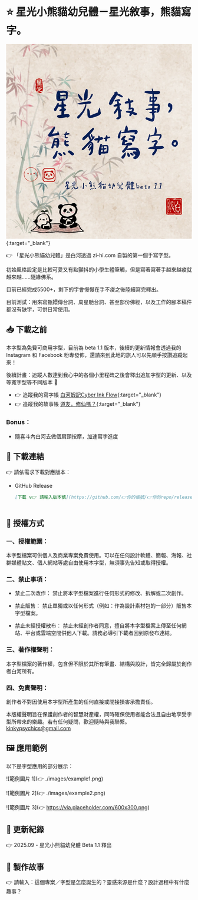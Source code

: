 # ⭐️ 星光小熊貓幼兒體－星光敘事，熊貓寫字。

![title01](./images/title01.png){:target="_blank"}

👉 「星光小熊貓幼兒體」是白河透過 zi-hi.com 自製的第一個手寫字型。

初始風格設定是比較可愛又有點顫抖的小學生體筆觸，但是寫著寫著手越來越痠就越來越……隨緣佛系。

目前已經完成5500+，剩下的字會慢慢在手不痠之後陸續寫完釋出。

目前測試：用來寫甄嬛傳台詞、周星馳台詞、甚至部份佛經，以及工作的腳本稿件都沒有缺字，可供日常使用。

## 📥 下載之前

本字型為免費可商用字型，目前為 beta 1.1 版本，後續的更新情報會透過我的 Instagram 和 Facebook 粉專發佈，還請來到此地的旅人可以先順手按讚追蹤起來！

後續計畫：追蹤人數達到我心中的各個小里程碑之後會釋出追加字型的更新、以及等寬字型等不同版本 💫

- 👉 追蹤我的寫字帳 [白河蝦記Cyber Ink Flow](https://www.instagram.com/cyberinkflow/){:target="_blank"}
- 👉 追蹤我的故事帳 [道友，修仙嗎？](https://www.facebook.com/KinkyPsychics/){:target="_blank"}

  
### Bonus：
- 隨喜斗內白河去做個肩頸按摩，加速寫字進度


## 🔗 下載連結

👉 請依需求下載對應版本：

- GitHub Release  
  ```markdown
  [下載 v👉 請輸入版本號](https://github.com/👉你的帳號/👉你的repo/releases/download/v👉版本號/👉檔名.zip)



## 📜 授權方式

### 一、授權範圍：

本字型檔案可供個人及商業專案免費使用。可以在任何設計軟體、簡報、海報、社群媒體貼文、個人網站等處自由使用本字型，無須事先告知或取得授權。

### 二、禁止事項：

- 禁止二次改作： 禁止將本字型檔案進行任何形式的修改、拆解或二次創作。

- 禁止販售： 禁止單獨或以任何形式（例如：作為設計素材包的一部分）販售本字型檔案。

- 禁止未經授權散布： 禁止未經創作者同意，擅自將本字型檔案上傳至任何網站、平台或雲端空間供他人下載。請務必導引下載者回到原發布連結。

### 三、著作權聲明：

本字型檔案的著作權，包含但不限於其所有筆畫、結構與設計，皆完全歸屬於創作者白河所有。

### 四、免責聲明：

創作者不對因使用本字型所產生的任何直接或間接損害承擔責任。

本版權聲明旨在保護創作者的智慧財產權，同時確保使用者能合法且自由地享受字型所帶來的樂趣。若有任何疑問，歡迎隨時與我聯繫。 kinkypsychics@gmail.com



## 🖼️ 應用範例

以下是字型應用的部分展示：

![範例圖片 1](👉 ./images/example1.png)

![範例圖片 2](👉 ./images/example2.png)

![範例圖片 3](👉 https://via.placeholder.com/600x300.png)



## 📝 更新紀錄

👉 2025.09 - 星光小熊貓幼兒體 Beta 1.1 釋出



## 📖 製作故事

👉 請輸入：這個專案／字型是怎麼誕生的？靈感來源是什麼？設計過程中有什麼趣事？
